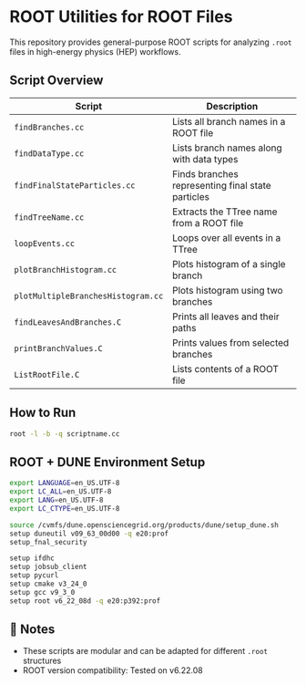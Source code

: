 # ROOT Utilities for ROOT Files

This repository provides general-purpose ROOT scripts for analyzing `.root` files in high-energy physics (HEP) workflows.

## Script Overview

| Script                             | Description                                      |
|------------------------------------|--------------------------------------------------|
| `findBranches.cc`                  | Lists all branch names in a ROOT file            |
| `findDataType.cc`                  | Lists branch names along with data types         |
| `findFinalStateParticles.cc`       | Finds branches representing final state particles|
| `findTreeName.cc`                  | Extracts the TTree name from a ROOT file         |
| `loopEvents.cc`                    | Loops over all events in a TTree                 |
| `plotBranchHistogram.cc`          | Plots histogram of a single branch               |
| `plotMultipleBranchesHistogram.cc`| Plots histogram using two branches               |
| `findLeavesAndBranches.C`         | Prints all leaves and their paths                |
| `printBranchValues.C`             | Prints values from selected branches             |
| `ListRootFile.C`                  | Lists contents of a ROOT file                    |

## How to Run

```bash
root -l -b -q scriptname.cc
```

## ROOT + DUNE Environment Setup

```bash
export LANGUAGE=en_US.UTF-8 
export LC_ALL=en_US.UTF-8 
export LANG=en_US.UTF-8 
export LC_CTYPE=en_US.UTF-8 

source /cvmfs/dune.opensciencegrid.org/products/dune/setup_dune.sh 
setup duneutil v09_63_00d00 -q e20:prof 
setup_fnal_security 

setup ifdhc 
setup jobsub_client 
setup pycurl 
setup cmake v3_24_0 
setup gcc v9_3_0 
setup root v6_22_08d -q e20:p392:prof
```

## 📝 Notes

- These scripts are modular and can be adapted for different `.root` structures
- ROOT version compatibility: Tested on v6.22.08
